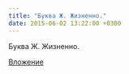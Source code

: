 ```yaml
---
title: "Буква Ж. Жизненно."
date: 2015-06-02 13:22:00 +0300
---
```


Буква Ж. Жизненно.

[Вложение](https://vk.com/photo41076938_368898022)

